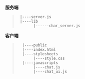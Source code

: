 
**服务端**
>      |----server.js
>      |----lib
>            |------char_server.js    

**客户端**
>       |----public  
>       |----index.html    
>       |----stylesheets    
>            |----style.css      
>       |----javascripts     
>            |----chat.js    
>            |----chat_ui.js    
